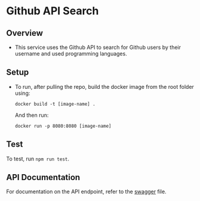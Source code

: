 # Github API Search

## Overview
- This service uses the Github API to search for Github users by their
	username and used programming languages.

## Setup
- To run, after pulling the repo, build the docker image from the
	root folder using:
	```
	docker build -t [image-name] .
	```
	And then run:
	```
	docker run -p 8080:8080 [image-name]
	```
## Test
To test, run ```npm run test```.

## API Documentation
For documentation on the API endpoint, refer to the [swagger](/swagger.yaml) file.
